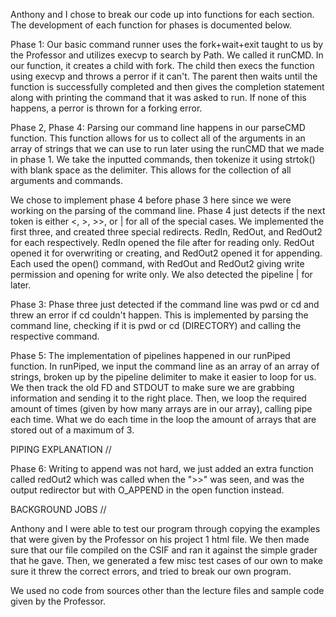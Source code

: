 ﻿Anthony and I chose to break our code up into functions for each section. 
The development of each function for phases is documented below.

Phase 1:
Our basic command runner uses the fork+wait+exit taught to us by 
the Professor and utilizes execvp to search by Path. We called it runCMD.
In our function, it creates a child with fork. 
The child then execs the function using execvp and throws a 
perror if it can't. The parent then waits until the function is 
successfully completed and then gives the completion statement along with 
printing the command that it was asked to run.
If none of this happens, a perror is thrown for a forking error.

Phase 2, Phase 4: 
Parsing our command line happens in our parseCMD function. 
This function allows for us to collect all of the arguments in 
an array of strings that we can use to run later using the runCMD 
that we made in phase 1. We take the inputted commands, then 
tokenize it using strtok() with blank space as the delimiter. This 
allows for the collection of all arguments and commands.

We chose to implement phase 4 before phase 3 here since we were 
working on the parsing of the command line. Phase 4 just detects if 
the next token is either <, >, >>, or | for all of the special cases. 
We implemented the first three, and created three special redirects. 
RedIn, RedOut, and RedOut2 for each respectively. 
RedIn opened the file after for reading only. RedOut opened it for 
overwriting or creating, and RedOut2 opened it for appending. Each 
used the open() command, with RedOut and RedOut2 giving write permission
and opening for write only.
We also detected the pipeline | for later.

Phase 3:
Phase three just detected if the command line was pwd or cd and 
threw an error if cd couldn't happen. This is implemented by parsing 
the command line, checking if it is pwd or cd (DIRECTORY) and calling 
the respective command.

Phase 5:
The implementation of pipelines happened in our runPiped function.
In runPiped, we input the command line as an array of an array of 
strings, broken up by the pipeline delimiter to make it easier to loop
for us. We then track the old FD and STDOUT to make sure we are grabbing
information and sending it to the right place. Then, we loop the 
required amount of times (given by how many arrays are in our array), 
calling pipe each time. What we do each time in the loop the 
amount of arrays that are stored out of a maximum of 3. 

PIPING EXPLANATION // 

Phase 6:
Writing to append was not hard, we just added an extra function 
called redOut2 which was called when the ">>" was seen, and was the 
output redirector but with O_APPEND in the open function instead.

BACKGROUND JOBS //

Anthony and I were able to test our program through copying the examples 
that were given by the Professor on his project 1 html file. We then 
made sure that our file compiled on the CSIF and ran it against the
simple grader that he gave. Then, we generated a few misc test cases
of our own to make sure it threw the correct errors, and tried to 
break our own program. 

We used no code from sources other than the lecture files and 
sample code given by the Professor. 


